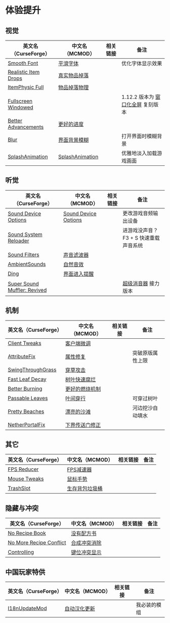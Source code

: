 # 体验提升

## 视觉

| 英文名（CurseForge）                                                                      | 中文名（MCMOD）                                         | 相关链接 | 备注                                                                      |
| ----------------------------------------------------------------------------------------- | ------------------------------------------------------- | -------- | ------------------------------------------------------------------------- |
| [Smooth Font](https://www.curseforge.com/minecraft/mc-mods/smooth-font)                   | [平滑字体](https://www.mcmod.cn/class/1086.html)        |          | 优化字体显示效果                                                          |
| [Realistic Item Drops](https://www.curseforge.com/minecraft/mc-mods/realistic-item-drops) | [真实物品掉落](https://www.mcmod.cn/class/1189.html)    |          |                                                                           |
| [ItemPhysic Full](https://www.curseforge.com/minecraft/mc-mods/itemphysic)                | [物品掉落物理](https://www.mcmod.cn/class/932.html)     |          |                                                                           |
| [Fullscreen Windowed](https://www.curseforge.com/minecraft/mc-mods/borderless-mining)     |                                                         |          | 1.12.2 版本为 [窗口化全屏](https://www.mcmod.cn/class/2721.html) 复刻版本 |
| [Better Advancements](https://www.curseforge.com/minecraft/mc-mods/better-advancements)   | [更好的进度](https://www.mcmod.cn/class/1530.html)      |          |                                                                           |
| [Blur](https://www.curseforge.com/minecraft/mc-mods/blur)                                 | [界面背景模糊](https://www.mcmod.cn/class/1172.html)    |          | 打开界面时模糊背景                                                        |
| [SplashAnimation](https://www.curseforge.com/minecraft/mc-mods/splashanimation)           | [SplashAnimation](https://www.mcmod.cn/class/3968.html) |          | 优雅地淡入加载游戏画面                                                    |

## 听觉

| 英文名（CurseForge）                                                                                     | 中文名（MCMOD）                                              | 相关链接 | 备注                                                                                            |
| -------------------------------------------------------------------------------------------------------- | ------------------------------------------------------------ | -------- | ----------------------------------------------------------------------------------------------- |
| [Sound Device Options](https://www.curseforge.com/minecraft/mc-mods/more-sound-config)                   | [Sound Device Options](https://www.mcmod.cn/class/4813.html) |          | 更改游戏音频输出设备                                                                            |
| [Sound System Reloader](https://www.curseforge.com/minecraft/mc-mods/sound-system-reloader)              |                                                              |          | 进游戏没声音？F3 + S 快速重载声音系统                                                           |
| [Sound Filters](https://www.curseforge.com/minecraft/mc-mods/sound-filters)                              | [声音滤波器](https://www.mcmod.cn/class/1117.html)           |          |                                                                                                 |
| [AmbientSounds](https://www.curseforge.com/minecraft/mc-mods/ambientsounds)                              | [自然音效](https://www.mcmod.cn/class/2947.html)             |          |                                                                                                 |
| [Ding](https://www.curseforge.com/minecraft/mc-mods/ding)                                                | [界面进入提醒](https://www.mcmod.cn/class/428.html)          |          |                                                                                                 |
| [Super Sound Muffler: Revived](https://www.curseforge.com/minecraft/mc-mods/super-sound-muffler-revived) |                                                              |          | [超级消音器](https://www.curseforge.com/minecraft/mc-mods/super-sound-muffler-revived) 接力版本 |

## 机制

| 英文名（CurseForge）                                                                | 中文名（MCMOD）                                        | 相关链接 | 备注             |
| ----------------------------------------------------------------------------------- | ------------------------------------------------------ | -------- | ---------------- |
| [Client Tweaks](https://www.curseforge.com/minecraft/mc-mods/client-tweaks)         | [客户端微调](https://www.mcmod.cn/class/2012.html)     |          |                  |
| [AttributeFix](https://www.curseforge.com/minecraft/mc-mods/attributefix)           | [属性修复](https://www.mcmod.cn/class/2264.html)       |          | 突破原版属性上限 |
| [SwingThroughGrass](https://www.curseforge.com/minecraft/mc-mods/swingthroughgrass) | [穿草攻击](https://www.mcmod.cn/class/1465.html)       |          |                  |
| [Fast Leaf Decay](https://www.curseforge.com/minecraft/mc-mods/fast-leaf-decay)     | [树叶快速腐烂](https://www.mcmod.cn/class/1173.html)   |          |                  |
| [Better Burning](https://www.curseforge.com/minecraft/mc-mods/better-burning)       | [更好的燃烧机制](https://www.mcmod.cn/class/2780.html) |          |                  |
| [Passable Leaves](https://www.curseforge.com/minecraft/mc-mods/passable-leaves)     | [叶间穿行](https://www.mcmod.cn/class/1464.html)       |          | 可穿过树叶       |
| [Pretty Beaches](https://www.curseforge.com/minecraft/mc-mods/pretty-beaches)       | [漂亮的沙滩](https://www.mcmod.cn/class/2723.html)     |          | 河边挖沙自动填水 |
| [NetherPortalFix](https://www.curseforge.com/minecraft/mc-mods/netherportalfix)     | [下界传送门修正](https://www.mcmod.cn/class/811.html)  |          |                  |

## 其它

| 英文名（CurseForge）                                                      | 中文名（MCMOD）                                        | 相关链接 | 备注 |
| ------------------------------------------------------------------------- | ------------------------------------------------------ | -------- | ---- |
| [FPS Reducer](https://www.curseforge.com/minecraft/mc-mods/fps-reducer)   | [FPS减速器](https://www.mcmod.cn/class/1815.html)      |          |      |
| [Mouse Tweaks](https://www.curseforge.com/minecraft/mc-mods/mouse-tweaks) | [鼠标手势](https://www.mcmod.cn/class/1162.html)       |          |      |
| [TrashSlot](https://www.curseforge.com/minecraft/mc-mods/trashslot)       | [生存背包垃圾桶](https://www.mcmod.cn/class/1893.html) |          |      |

## 隐藏与冲突

| 英文名（CurseForge）                                                                                    | 中文名（MCMOD）                                      | 相关链接 | 备注 |
| ------------------------------------------------------------------------------------------------------- | ---------------------------------------------------- | -------- | ---- |
| [No Recipe Book](https://www.curseforge.com/minecraft/mc-mods/no-recipe-book)                           | [没有配方书](https://www.mcmod.cn/class/2102.html)   |          |      |
| [No More Recipe Conflict](https://www.curseforge.com/minecraft/mc-mods/stimmedcow-nomorerecipeconflict) | [合成冲突消除](https://www.mcmod.cn/class/630.html)  |          |      |
| [Controlling](https://www.curseforge.com/minecraft/mc-mods/controlling)                                 | [键位冲突显示](https://www.mcmod.cn/class/1191.html) |          |      |

## 中国玩家特供

| 英文名（CurseForge）                                                        | 中文名（MCMOD）                                      | 相关链接 | 备注         |
| --------------------------------------------------------------------------- | ---------------------------------------------------- | -------- | ------------ |
| [I18nUpdateMod](https://www.curseforge.com/minecraft/mc-mods/i18nupdatemod) | [自动汉化更新](https://www.mcmod.cn/class/1188.html) |          | 我必装的模组 |
